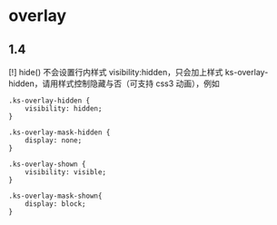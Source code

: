 # overlay

## 1.4

 [!] hide() 不会设置行内样式 visibility:hidden，只会加上样式 ks-overlay-hidden，请用样式控制隐藏与否（可支持 css3 动画），例如

    .ks-overlay-hidden {
        visibility: hidden;
    }

    .ks-overlay-mask-hidden {
        display: none;
    }

    .ks-overlay-shown {
        visibility: visible;
    }

    .ks-overlay-mask-shown{
        display: block;
    }